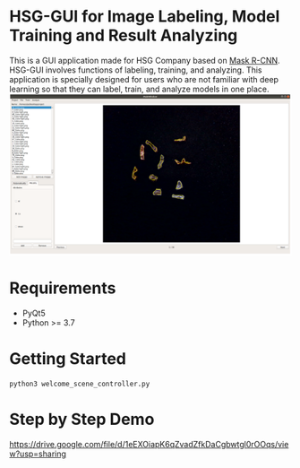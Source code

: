 # HSG-GUI for Image Labeling, Model Training and Result Analyzing

This is a GUI application made for HSG Company based on [Mask R-CNN](https://arxiv.org/abs/1703.06870). HSG-GUI involves functions of labeling, training, and analyzing. This application is specially designed for users who are not familiar with deep learning so that they can label, train, and analyze models in one place.
![HSG-GUI](icons/HSG-GUI.png)
# Requirements

   - PyQt5
   - Python >= 3.7

# Getting Started

    python3 welcome_scene_controller.py

# Step by Step Demo
<https://drive.google.com/file/d/1eEXOiapK6qZvadZfkDaCgbwtgl0rOOqs/view?usp=sharing>